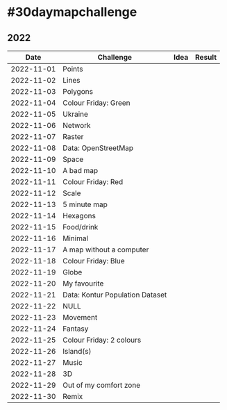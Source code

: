 # \#30daymapchallenge

## 2022

|Date|Challenge|Idea|Result|
|----|---------|----|------|
|2022-11-01|Points||
|2022-11-02|Lines||
|2022-11-03|Polygons||
|2022-11-04|Colour Friday: Green||
|2022-11-05|Ukraine||
|2022-11-06|Network||
|2022-11-07|Raster||
|2022-11-08|Data: OpenStreetMap||
|2022-11-09|Space||
|2022-11-10|A bad map||
|2022-11-11|Colour Friday: Red||
|2022-11-12|Scale||
|2022-11-13|5 minute map||
|2022-11-14|Hexagons||
|2022-11-15|Food/drink||
|2022-11-16|Minimal||
|2022-11-17|A map without a computer||
|2022-11-18|Colour Friday: Blue||
|2022-11-19|Globe||
|2022-11-20|My favourite||
|2022-11-21|Data: Kontur Population Dataset||
|2022-11-22|NULL||
|2022-11-23|Movement||
|2022-11-24|Fantasy||
|2022-11-25|Colour Friday: 2 colours||
|2022-11-26|Island(s)||
|2022-11-27|Music||
|2022-11-28|3D||
|2022-11-29|Out of my comfort zone||
|2022-11-30|Remix||
